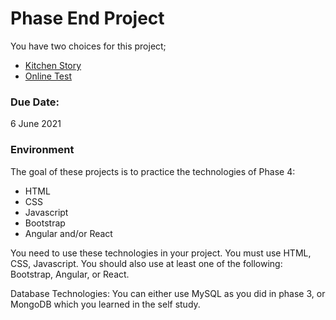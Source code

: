 # Phase End Project

You have two choices for this project;

 * [Kitchen Story](./kitchen-story.md)
 * [Online Test](./online-test.md)
     

### Due Date: 

6 June 2021


### Environment

The goal of these projects is to practice the technologies of Phase 4:

 * HTML
 * CSS
 * Javascript
 * Bootstrap
 * Angular and/or React

You need to use these technologies in your project.  You must use HTML, CSS, Javascript.  You should also use at least one of the following: Bootstrap, Angular, or React.
 
Database Technologies:  You can either use MySQL as you did in phase 3, or MongoDB which you learned in the self study.




